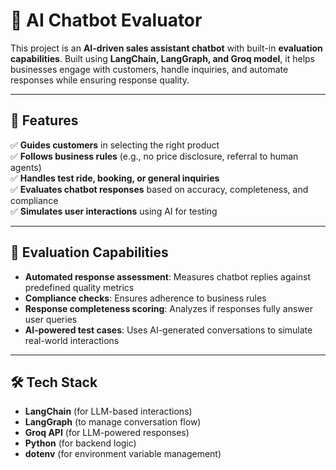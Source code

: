 # 🤖 AI Chatbot Evaluator

This project is an **AI-driven sales assistant chatbot** with built-in **evaluation capabilities**. Built using **LangChain, LangGraph, and Groq model**, it helps businesses engage with customers, handle inquiries, and automate responses while ensuring response quality.  

---

## 🚀 Features  

✅ **Guides customers** in selecting the right product  
✅ **Follows business rules** (e.g., no price disclosure, referral to human agents)  
✅ **Handles test ride, booking, or general inquiries**  
✅ **Evaluates chatbot responses** based on accuracy, completeness, and compliance  
✅ **Simulates user interactions** using AI for testing  

---

## 🎯 Evaluation Capabilities  

- **Automated response assessment**: Measures chatbot replies against predefined quality metrics  
- **Compliance checks**: Ensures adherence to business rules  
- **Response completeness scoring**: Analyzes if responses fully answer user queries  
- **AI-powered test cases**: Uses AI-generated conversations to simulate real-world interactions  

---

## 🛠️ Tech Stack  

- **LangChain** (for LLM-based interactions)  
- **LangGraph** (to manage conversation flow)  
- **Groq API** (for LLM-powered responses)  
- **Python** (for backend logic)  
- **dotenv** (for environment variable management)  
